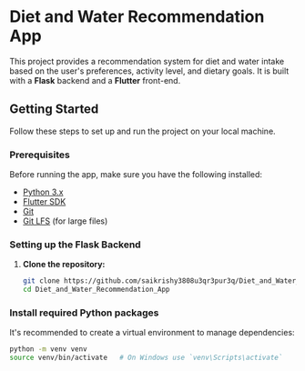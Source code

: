 # Diet and Water Recommendation App

This project provides a recommendation system for diet and water intake based on the user's preferences, activity level, and dietary goals. It is built with a **Flask** backend and a **Flutter** front-end.

## Getting Started

Follow these steps to set up and run the project on your local machine.

### Prerequisites

Before running the app, make sure you have the following installed:

- [Python 3.x](https://www.python.org/downloads/)
- [Flutter SDK](https://flutter.dev/docs/get-started/install)
- [Git](https://git-scm.com/)
- [Git LFS](https://git-lfs.github.com/) (for large files)

### Setting up the Flask Backend

1. **Clone the repository:**

   ```bash
   git clone https://github.com/saikrishy3808u3qr3pur3q/Diet_and_Water_Recommendation_App.git
   cd Diet_and_Water_Recommendation_App

### Install required Python packages

It's recommended to create a virtual environment to manage dependencies:

```bash
python -m venv venv
source venv/bin/activate   # On Windows use `venv\Scripts\activate`
